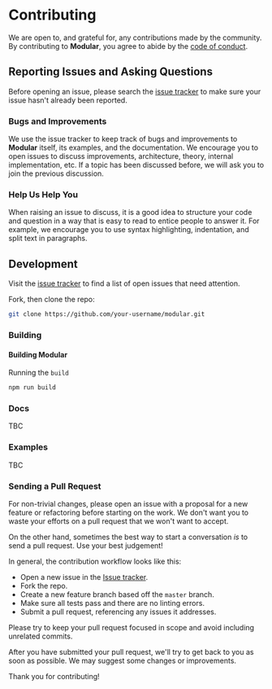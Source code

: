 # Contributing

We are open to, and grateful for, any contributions made by the community. By
contributing to **Modular**, you agree to abide by the
[code of conduct](https://github.com/jpmorganchase/modular/blob/master/CODE_OF_CONDUCT.md).

## Reporting Issues and Asking Questions

Before opening an issue, please search the
[issue tracker](https://github.com/jpmorganchase/modular/issues) to make sure
your issue hasn't already been reported.

### Bugs and Improvements

We use the issue tracker to keep track of bugs and improvements to **Modular**
itself, its examples, and the documentation. We encourage you to open issues to
discuss improvements, architecture, theory, internal implementation, etc. If a
topic has been discussed before, we will ask you to join the previous
discussion.

### Help Us Help You

When raising an issue to discuss, it is a good idea to structure your code and
question in a way that is easy to read to entice people to answer it. For
example, we encourage you to use syntax highlighting, indentation, and split
text in paragraphs.

## Development

Visit the [issue tracker](https://github.com/jpmorganchase/modular/issues) to
find a list of open issues that need attention.

Fork, then clone the repo:

```sh
git clone https://github.com/your-username/modular.git
```

### Building

#### Building Modular

Running the `build`

```sh
npm run build
```

### Docs

TBC

### Examples

TBC

### Sending a Pull Request

For non-trivial changes, please open an issue with a proposal for a new feature
or refactoring before starting on the work. We don't want you to waste your
efforts on a pull request that we won't want to accept.

On the other hand, sometimes the best way to start a conversation _is_ to send a
pull request. Use your best judgement!

In general, the contribution workflow looks like this:

- Open a new issue in the
  [Issue tracker](https://github.com/jpmorganchase/modular/issues).
- Fork the repo.
- Create a new feature branch based off the `master` branch.
- Make sure all tests pass and there are no linting errors.
- Submit a pull request, referencing any issues it addresses.

Please try to keep your pull request focused in scope and avoid including
unrelated commits.

After you have submitted your pull request, we'll try to get back to you as soon
as possible. We may suggest some changes or improvements.

Thank you for contributing!
